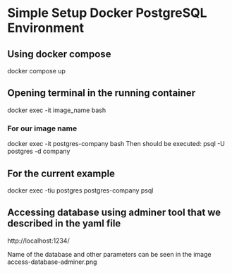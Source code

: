 # Simple Setup Docker PostgreSQL Environment 
## Using docker compose 
docker compose up
## Opening terminal in the running container
docker exec -it image_name bash
### For our image name
docker exec -it postgres-company bash 
Then should be executed:
psql -U postgres -d company


## For the current example
docker exec -tiu postgres postgres-company psql 

## Accessing database using adminer tool that we described in the yaml file

http://localhost:1234/

Name of the database and other parameters can be seen in the image access-database-adminer.png


